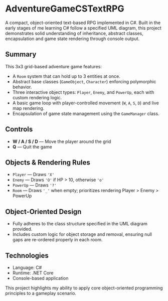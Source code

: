 # AdventureGameCSTextRPG

A compact, object-oriented text-based RPG implemented in C#.  Built in the early stages of me learning C# follow a specified UML diagram, this project demonstrates solid understanding of inheritance, abstract classes, encapsulation and game state rendering through console output.

## Summary

This 3x3 grid-based adventure game features:
- A `Room` system that can hold up to 3 entities at once.
- Abstract base classes (`GameObject`, `Character`) enforcing polymorphic behavior.
- Three interactive object types: `Player`, `Enemy`, and `PowerUp`, each with custom rendering logic.
- A basic game loop with player-controlled movement (`W`, `A`, `S`, `D`) and live map rendering.
- Encapsulation of game state management using the `GameManager` class.

## Controls

- **W / A / S / D** — Move the player around the grid
- **Q** — Quit the game

## Objects & Rendering Rules

- `Player` — Draws `'X'`
- `Enemy` — Draws `'O'` if HP > 10, otherwise `'o'`
- `PowerUp` — Draws `'?'`
- `Room` — Draws `'_'` when empty; prioritizes rendering Player > Enemy > PowerUp

## Object-Oriented Design

- Fully adheres to the class structure specified in the UML diagram provided.
- Includes custom logic for object storage and removal, ensuring null gaps are re-ordered properly in each room.

## Technologies

- Language: C#
- Runtime: .NET Core
- Console-based application

This project highlights my ability to apply core object-oriented programming principles to a gameplay scenario.
